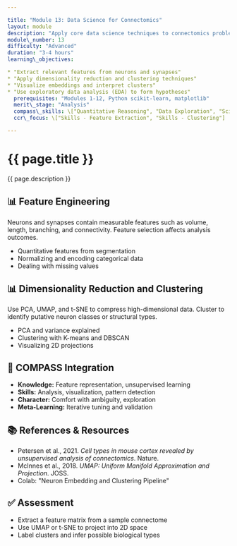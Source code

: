 ```yaml
---

title: "Module 13: Data Science for Connectomics"
layout: module
description: "Apply core data science techniques to connectomics problems including feature extraction and unsupervised analysis."
module\_number: 13
difficulty: "Advanced"
duration: "3-4 hours"
learning\_objectives:

* "Extract relevant features from neurons and synapses"
* "Apply dimensionality reduction and clustering techniques"
* "Visualize embeddings and interpret clusters"
* "Use exploratory data analysis (EDA) to form hypotheses"
  prerequisites: "Modules 1-12, Python scikit-learn, matplotlib"
  merit\_stage: "Analysis"
  compass\_skills: \["Quantitative Reasoning", "Data Exploration", "Scientific Inference"]
  ccr\_focus: \["Skills - Feature Extraction", "Skills - Clustering"]

---
```


<div class="main-content">
  <div class="hero">
    <div class="hero-content">
      <h1>{{ page.title }}</h1>
      <p class="hero-subtitle">{{ page.description }}</p>
    </div>
  </div>

  <section class="section">
    <h2>📊 Feature Engineering</h2>
    <p>Neurons and synapses contain measurable features such as volume, length, branching, and connectivity. Feature selection affects analysis outcomes.</p>
    <ul>
      <li>Quantitative features from segmentation</li>
      <li>Normalizing and encoding categorical data</li>
      <li>Dealing with missing values</li>
    </ul>
  </section>

  <section class="section">
    <h2>📊 Dimensionality Reduction and Clustering</h2>
    <p>Use PCA, UMAP, and t-SNE to compress high-dimensional data. Cluster to identify putative neuron classes or structural types.</p>
    <ul>
      <li>PCA and variance explained</li>
      <li>Clustering with K-means and DBSCAN</li>
      <li>Visualizing 2D projections</li>
    </ul>
  </section>

  <section class="section">
    <h2>🌟 COMPASS Integration</h2>
    <ul>
      <li><strong>Knowledge:</strong> Feature representation, unsupervised learning</li>
      <li><strong>Skills:</strong> Analysis, visualization, pattern detection</li>
      <li><strong>Character:</strong> Comfort with ambiguity, exploration</li>
      <li><strong>Meta-Learning:</strong> Iterative tuning and validation</li>
    </ul>
  </section>

  <section class="section">
    <h2>📚 References & Resources</h2>
    <ul>
      <li>Petersen et al., 2021. <em>Cell types in mouse cortex revealed by unsupervised analysis of connectomics</em>. Nature.</li>
      <li>McInnes et al., 2018. <em>UMAP: Uniform Manifold Approximation and Projection</em>. JOSS.</li>
      <li>Colab: "Neuron Embedding and Clustering Pipeline"</li>
    </ul>
  </section>

  <section class="section">
    <h2>✅ Assessment</h2>
    <ul>
      <li>Extract a feature matrix from a sample connectome</li>
      <li>Use UMAP or t-SNE to project into 2D space</li>
      <li>Label clusters and infer possible biological types</li>
    </ul>
  </section>
</div>
